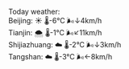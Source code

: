 Today weather:  
Beijing: ☀️   🌡️-6°C 🌬️↓4km/h  
Tianjin: 🌨  🌡️-1°C 🌬️↙11km/h  
Shijiazhuang: ☁️   🌡️-2°C 🌬️↓3km/h  
Tangshan: ☁️   🌡️-3°C 🌬️←8km/h  
